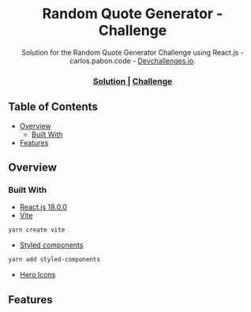 <h1 align="center">Random Quote Generator - Challenge</h1>

<div align="center">
   Solution for the Random Quote Generator Challenge using React.js - carlos.pabon.code - <a href="http://devchallenges.io" target="_blank">Devchallenges.io</a>.
</div>

<div align="center">

  <h3>
    <a href="">
      Solution
    </a>
    <span> | </span>
    <a href="https://devchallenges.io/challenges/8Y3J4ucAMQpSnYTwwWW8">
      Challenge
    </a>
  </h3>
</div>

## Table of Contents

- [Overview](#overview)
  - [Built With](#built-with)
- [Features](#features)

## Overview

### Built With

- [React.js 18.0.0](https://es.reactjs.org/)
- [Vite](https://vitejs.dev/)

```sh
yarn create vite
```

- [Styled components](https://styled-components.com/)

```sh
yarn add styled-components
```

- [Hero Icons](https://heroicons.com/)

## Features

